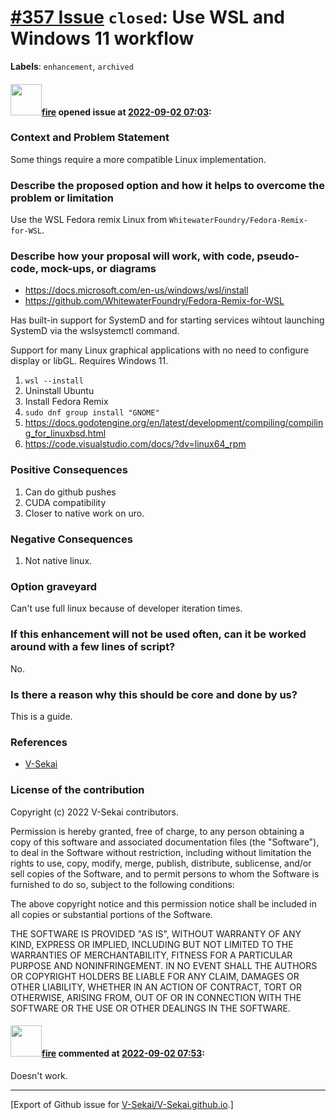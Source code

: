 # [\#357 Issue](https://github.com/V-Sekai/V-Sekai.github.io/issues/357) `closed`: Use WSL and Windows 11 workflow
**Labels**: `enhancement`, `archived`


#### <img src="https://avatars.githubusercontent.com/u/32321?u=c2e06a3d2b49a467aa907e54aa259516440267cc&v=4" width="50">[fire](https://github.com/fire) opened issue at [2022-09-02 07:03](https://github.com/V-Sekai/V-Sekai.github.io/issues/357):

### Context and Problem Statement

Some things require a more compatible Linux implementation.

### Describe the proposed option and how it helps to overcome the problem or limitation

Use the WSL Fedora remix Linux from `WhitewaterFoundry/Fedora-Remix-for-WSL`.

### Describe how your proposal will work, with code, pseudo-code, mock-ups, or diagrams

* https://docs.microsoft.com/en-us/windows/wsl/install
* https://github.com/WhitewaterFoundry/Fedora-Remix-for-WSL

Has built-in support for SystemD and for starting services wihtout launching SystemD via the wslsystemctl command.

Support for many Linux graphical applications with no need to configure display or libGL. Requires Windows 11.

1. `wsl --install`
2. Uninstall Ubuntu
3. Install Fedora Remix
4. `sudo dnf group install "GNOME"`
5. https://docs.godotengine.org/en/latest/development/compiling/compiling_for_linuxbsd.html
6. https://code.visualstudio.com/docs/?dv=linux64_rpm


### Positive Consequences

1. Can do github pushes
8. CUDA compatibility
9. Closer to native work on uro.

### Negative Consequences

1. Not native linux.

### Option graveyard

Can't use full linux because of developer iteration times.

### If this enhancement will not be used often, can it be worked around with a few lines of script?

No.

### Is there a reason why this should be core and done by us?

This is a guide.

### References

- [V-Sekai](https://v-sekai.org/)


### License of the contribution

Copyright (c) 2022 V-Sekai contributors.

Permission is hereby granted, free of charge, to any person obtaining a copy of this software and associated documentation files (the "Software"), to deal in the Software without restriction, including without limitation the rights to use, copy, modify, merge, publish, distribute, sublicense, and/or sell copies of the Software, and to permit persons to whom the Software is furnished to do so, subject to the following conditions:

The above copyright notice and this permission notice shall be included in all copies or substantial portions of the Software.

THE SOFTWARE IS PROVIDED "AS IS", WITHOUT WARRANTY OF ANY KIND, EXPRESS OR IMPLIED, INCLUDING BUT NOT LIMITED TO THE WARRANTIES OF MERCHANTABILITY, FITNESS FOR A PARTICULAR PURPOSE AND NONINFRINGEMENT. IN NO EVENT SHALL THE AUTHORS OR COPYRIGHT HOLDERS BE LIABLE FOR ANY CLAIM, DAMAGES OR OTHER LIABILITY, WHETHER IN AN ACTION OF CONTRACT, TORT OR OTHERWISE, ARISING FROM, OUT OF OR IN CONNECTION WITH THE SOFTWARE OR THE USE OR OTHER DEALINGS IN THE SOFTWARE.


#### <img src="https://avatars.githubusercontent.com/u/32321?u=c2e06a3d2b49a467aa907e54aa259516440267cc&v=4" width="50">[fire](https://github.com/fire) commented at [2022-09-02 07:53](https://github.com/V-Sekai/V-Sekai.github.io/issues/357#issuecomment-1235185976):

Doesn't work.


-------------------------------------------------------------------------------



[Export of Github issue for [V-Sekai/V-Sekai.github.io](https://github.com/V-Sekai/V-Sekai.github.io).]
